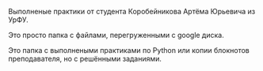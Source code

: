 Выполненые практики от студента Коробейникова Артёма Юрьевича из УрФУ.

Это просто папка с файлами, перегруженными с google диска.

Это папка с выполнеными практиками по Python или копии блокнотов преподавателя, но с решёнными заданиями.
